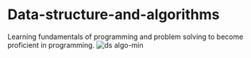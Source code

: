 # Data-structure-and-algorithms
Learning fundamentals of programming and problem solving to become proficient in programming.
![ds algo-min](https://github.com/pranshulmashta/Data-structure-and-algorithms/assets/143686778/22105ea5-87b6-4dca-8b23-aee20b2c091c)

